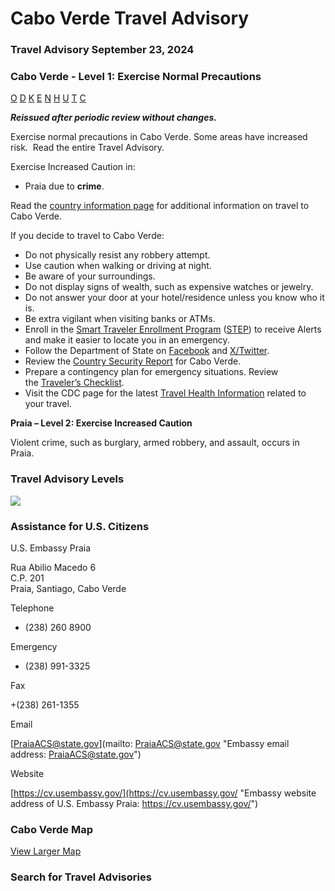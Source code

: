 # Cabo Verde Travel Advisory

### Travel Advisory September 23, 2024

### Cabo Verde - Level 1: Exercise Normal Precautions

[O](javascript:void(0); "Tool Tip: Other")
[D](javascript:void(0); "Tool Tip: Wrongful Detention")
[K](javascript:void(0); "Tool Tip: Kidnap and Hostage")
[E](javascript:void(0); "Tool Tip: Event")
[N](javascript:void(0); "Tool Tip: Disaster")
[H](javascript:void(0); "Tool Tip: Health")
[U](javascript:void(0); "Tool Tip: Civil Unrest")
[T](javascript:void(0); "Tool Tip: Terrorism")
[C](javascript:void(0); "Tool Tip: Crimes")

***Reissued after periodic review without changes.***

Exercise normal precautions in Cabo Verde. Some areas have increased risk.  Read the entire Travel Advisory.

Exercise Increased Caution in:

* Praia due to **crime**.

Read the [country information page](https://travel.state.gov/content/travel/en/international-travel/International-Travel-Country-Information-Pages/CaboVerde.html) for additional information on travel to Cabo Verde.

If you decide to travel to Cabo Verde:

* Do not physically resist any robbery attempt.
* Use caution when walking or driving at night.
* Be aware of your surroundings.
* Do not display signs of wealth, such as expensive watches or jewelry.
* Do not answer your door at your hotel/residence unless you know who it is.
* Be extra vigilant when visiting banks or ATMs.
* Enroll in the [Smart Traveler Enrollment Program](https://step.state.gov/step/) ([STEP](https://step.state.gov/step/)) to receive Alerts and make it easier to locate you in an emergency.
* Follow the Department of State on [Facebook](http://www.facebook.com/travelgov) and [X/Twitter](http://www.twitter.com/travelgov).
* Review the [Country Security Report](https://www.osac.gov/Content/Report/ba48bbdd-398b-4230-8d8f-1ce3eefb9df6) for Cabo Verde.
* Prepare a contingency plan for emergency situations. Review the [Traveler’s Checklist](https://travel.state.gov/content/travel/en/international-travel/before-you-go/travelers-checklist.html).
* Visit the CDC page for the latest [Travel Health Information](https://wwwnc.cdc.gov/travel/destinations/list) related to your travel.

**Praia – Level 2: Exercise Increased Caution**

Violent crime, such as burglary, armed robbery, and assault, occurs in Praia.

### Travel Advisory Levels

[![](/content/dam/NEWTravelAssets/images/travel-levelv2.svg)](/content/travel/en/international-travel/before-you-go/about-our-new-products.html "Travel Advisory Levels")

### Assistance for U.S. Citizens

U.S. Embassy Praia

Rua Abilio Macedo 6  
C.P. 201  
Praia, Santiago, Cabo Verde

Telephone

+ (238) 260 8900

Emergency

+ (238) 991-3325

Fax

+(238) 261-1355

Email

[PraiaACS@state.gov](mailto: PraiaACS@state.gov "Embassy email address: PraiaACS@state.gov")

Website

[https://cv.usembassy.gov/](https://cv.usembassy.gov/ "Embassy website address of U.S. Embassy Praia: https://cv.usembassy.gov/")

### Cabo Verde Map

[View Larger Map](https://travelmaps.state.gov/TSGMap/?extent=-27.753762223,14.329700223,-21.104671843,17.681878852 "Map of Cabo Verde")



### Search for Travel Advisories